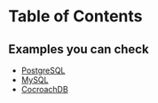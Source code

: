# Table of Contents

## Examples you can check

* [PostgreSQL](postgresql/)
* [MySQL](mysql/)
* [CocroachDB](cockroachdb/)